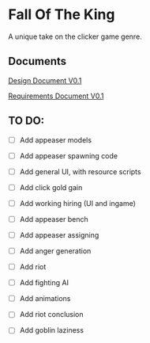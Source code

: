 # Fall Of The King
A unique take on the clicker game genre.
## Documents
[Design Document V0.1](https://docs.google.com/document/d/1UmDVAiibRLu1fPXms5iekuamPIv-bxaY4udhaSu6rsA/edit?usp=sharing)

[Requirements Document V0.1](https://docs.google.com/document/d/1RGBujNIf4_VdBfT1H9kWhF0OJSUII3IqO0SmxK3DaBU/edit?usp=sharing)
## TO DO:

- [ ] Add appeaser models
- [ ] Add appeaser spawning code
- [ ] Add general UI, with resource scripts
- [ ] Add click gold gain
- [ ] Add working hiring (UI and ingame)

- [ ] Add appeaser bench
- [ ] Add appeaser assigning
- [ ] Add anger generation

- [ ] Add riot
- [ ] Add fighting AI 
- [ ] Add animations
- [ ] Add riot conclusion

- [ ] Add goblin laziness
